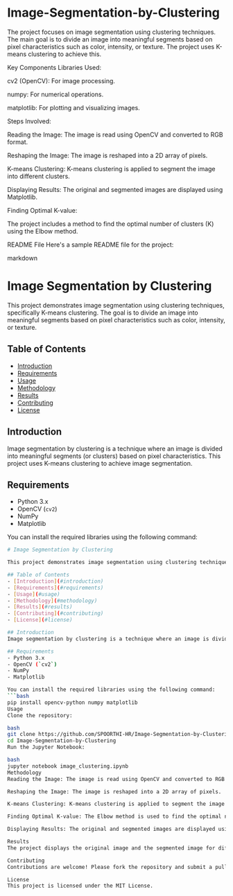 # Image-Segmentation-by-Clustering
The project focuses on image segmentation using clustering techniques. The main goal is to divide an image into meaningful segments based on pixel characteristics such as color, intensity, or texture. The project uses K-means clustering to achieve this.

Key Components
Libraries Used:

cv2 (OpenCV): For image processing.

numpy: For numerical operations.

matplotlib: For plotting and visualizing images.

Steps Involved:

Reading the Image: The image is read using OpenCV and converted to RGB format.

Reshaping the Image: The image is reshaped into a 2D array of pixels.

K-means Clustering: K-means clustering is applied to segment the image into different clusters.

Displaying Results: The original and segmented images are displayed using Matplotlib.

Finding Optimal K-value:

The project includes a method to find the optimal number of clusters (K) using the Elbow method.

README File
Here's a sample README file for the project:

markdown
# Image Segmentation by Clustering

This project demonstrates image segmentation using clustering techniques, specifically K-means clustering. The goal is to divide an image into meaningful segments based on pixel characteristics such as color, intensity, or texture.

## Table of Contents
- [Introduction](#introduction)
- [Requirements](#requirements)
- [Usage](#usage)
- [Methodology](#methodology)
- [Results](#results)
- [Contributing](#contributing)
- [License](#license)

## Introduction
Image segmentation by clustering is a technique where an image is divided into meaningful segments (or clusters) based on pixel characteristics. This project uses K-means clustering to achieve image segmentation.

## Requirements
- Python 3.x
- OpenCV (`cv2`)
- NumPy
- Matplotlib

You can install the required libraries using the following command:
```bash
# Image Segmentation by Clustering

This project demonstrates image segmentation using clustering techniques, specifically K-means clustering. The goal is to divide an image into meaningful segments based on pixel characteristics such as color, intensity, or texture.

## Table of Contents
- [Introduction](#introduction)
- [Requirements](#requirements)
- [Usage](#usage)
- [Methodology](#methodology)
- [Results](#results)
- [Contributing](#contributing)
- [License](#license)

## Introduction
Image segmentation by clustering is a technique where an image is divided into meaningful segments (or clusters) based on pixel characteristics. This project uses K-means clustering to achieve image segmentation.

## Requirements
- Python 3.x
- OpenCV (`cv2`)
- NumPy
- Matplotlib

You can install the required libraries using the following command:
```bash
pip install opencv-python numpy matplotlib
Usage
Clone the repository:

bash
git clone https://github.com/SPOORTHI-HR/Image-Segmentation-by-Clustering.git
cd Image-Segmentation-by-Clustering
Run the Jupyter Notebook:

bash
jupyter notebook image_clustering.ipynb
Methodology
Reading the Image: The image is read using OpenCV and converted to RGB format.

Reshaping the Image: The image is reshaped into a 2D array of pixels.

K-means Clustering: K-means clustering is applied to segment the image into different clusters.

Finding Optimal K-value: The Elbow method is used to find the optimal number of clusters (K).

Displaying Results: The original and segmented images are displayed using Matplotlib.

Results
The project displays the original image and the segmented image for different values of K. It also finds the optimal number of clusters using the Elbow method.

Contributing
Contributions are welcome! Please fork the repository and submit a pull request.

License
This project is licensed under the MIT License.
